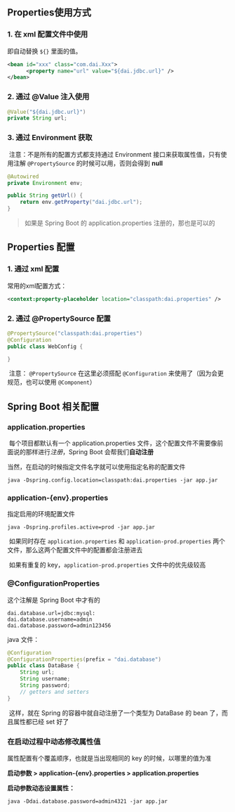 ## Properties使用方式

### 1. 在 xml 配置文件中使用

即自动替换 `${}` 里面的值。

```xml
<bean id="xxx" class="com.dai.Xxx">
      <property name="url" value="${dai.jdbc.url}" />
</bean>
```



### 2. 通过 @Value 注入使用

```java
@Value("${dai.jdbc.url}")
private String url;
```



### 3. 通过 Environment 获取

​		注意：不是所有的配置方式都支持通过 Environment 接口来获取属性值，只有使用注解 `@PropertySource` 的时候可以用，否则会得到 **null**

```java
@Autowired
private Environment env;

public String getUrl() {
    return env.getProperty("dai.jdbc.url");
}
```

> 如果是 Spring Boot 的 application.properties 注册的，那也是可以的



## Properties 配置

### 1. 通过 xml 配置

常用的xml配置方式：

```xml
<context:property-placeholder location="classpath:dai.properties" />
```



### 2. 通过 @PropertySource 配置

```java
@PropertySource("classpath:dai.properties")
@Configuration
public class WebConfig {

}
```

​		注意： `@PropertySource` 在这里必须搭配 `@Configuration` 来使用了（因为会更规范，也可以使用 `@Component`）



## Spring Boot 相关配置

### application.properties

​		每个项目都默认有一个 application.properties 文件，这个配置文件不需要像前面说的那样进行*注册*，Spring Boot 会帮我们**自动注册**

当然，在启动的时候指定文件名字就可以使用指定名称的配置文件

```shell
java -Dspring.config.location=classpath:dai.properties -jar app.jar
```



### application-{env}.properties

指定启用的环境配置文件

```shell
java -Dspring.profiles.active=prod -jar app.jar
```

​		如果同时存在 `application.properties` 和 `application-prod.properties` 两个文件，那么这两个配置文件中的配置都会注册进去

​		如果有重复的 key，`application-prod.properties` 文件中的优先级较高



### @ConfigurationProperties

这个注解是 Spring Boot 中才有的

```properties
dai.database.url=jdbc:mysql:
dai.database.username=admin
dai.database.password=admin123456
```

java 文件：

```java
@Configuration
@ConfigurationProperties(prefix = "dai.database")
public class DataBase {
    String url;
    String username;
    String password;
    // getters and setters
}
```

​		这样，就在 Spring 的容器中就自动注册了一个类型为 DataBase 的 bean 了，而且属性都已经 set 好了



### 在启动过程中动态修改属性值

属性配置有个覆盖顺序，也就是当出现相同的 key 的时候，以哪里的值为准

**启动参数 > application-{env}.properties > application.properties**

**启动参数动态设置属性：**

```shell
java -Ddai.database.password=admin4321 -jar app.jar
```



